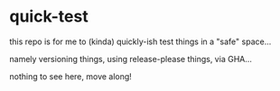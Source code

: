 # quick-test

this repo is for me to (kinda) quickly-ish test things in a "safe" space...

namely versioning things, using release-please things, via GHA...

nothing to see here, move along!
